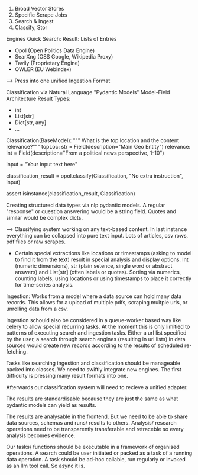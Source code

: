 

1. Broad Vector Stores
2. Specific Scrape Jobs
3. Search & Ingest
4. Classify, Stor

Engines
Quick Search:
Result: Lists of Entries
- Opol (Open Politics Data Engine)
- SearXng (OSS Google, Wikipedia Proxy)
- Tavily (Proprietary Engine)
- OWLER (EU Webindex)

--> Press into one unified Ingestion Format

Classification
via Natural Language "Pydantic Models"
Model-Field Architecture
Result Types:
- int
- List[str]
- Dict[str, any]
- ...

Classification(BaseModel):
    """ What is the top location and the content relevance?"""
    topLoc: str = Field(description="Main Geo Entity")
    relevance: int = Field(description="From a political news perspective, 1-10")

input = "Your input text here" 

classification_result = opol.classify(Classification, "No extra instruction", input)

assert isinstance(classification_result, Classification)

Creating structured data types via nlp pydantic models. A regular "response" or question answering would be a string field. Quotes and similar would be complex dicts.

--> Classifying system working on any text-based content. In last instance everything can be collapsed into pure text input. Lots of articles, csv rows, pdf files or raw scrapes.

+ Certain special extractions like locations or timestamps (asking to model to find it from the text) result in special analysis and display options. Int (numeric dimensions), str (plain setence,  single word or abstract answers) and List[str] (often labels or quotes). Sorting via numerics, counting labels, using locations or using timestamps to place it correctly for time-series analysis.


Ingestion:
Works from a model where a data source can hold many data records. This allows for a upload of multiple pdfs, scraping multple urls, or unrolling data from a csv.

Ingestion schould also be considered in a queue-worker based way like celery to allow special recurring tasks. At the moment this is only limitied to patterns of executing search and ingestion tasks.
Either a url list specified by the user, a search through search engines (resulting in url lists) in data sources would create new records according to the results of scheduled re-fetching.

Tasks like searching ingestion and classification should be manageable packed into classes. We need to swiftly integrate new engines. The first difficulty is pressing many result formats into one. 

Afterwards our classification system will need to recieve a unified adapter.

The results are standardisable because they are just the same as what pydantic models can yield as results.

The results are analysable in the frontend. But we need to be able to share data sources, schemas and runs/ results to others. Analysis/ research operations need to be transparently transferable and retraceble so every analysis becomes evidence.

Our tasks/ functions should be executable in a framework of organised operations. A search could be user initiated or packed as a task of a running data operation.
A task should be ad-hoc callable, run regularly or invoked as an llm tool call. So async it is.